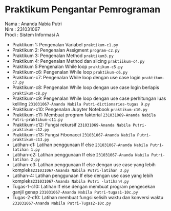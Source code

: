 # Praktikum Pengantar Pemrograman
<div> Nama  : Ananda Nabia Putri</div>
<div> Nim   : 231031067</div>
<div> Prodi : Sistem Informasi A</div>

* Praktikum 1: Pengenalan Variabel `praktikum-c1.py`
* Praktikum 2: Pengenalan Assigment `program-c2.py`
* Praktikum 3: Pengenalan Method `praktikum3.py`
* Praktikum 4: Pengenalan Method dan slicing `praktiikum-c4.py`
* Praktikum 5:Pengenalan While loop `praktikum-c5.py`
* Praktikum-c6: Pengenalan While loop `praktikum-c6.py`
* Praktikum-c7: Pengenalan While loop dengan use case login `praktikum-c7.py`
* Praktikum-c8: Pengenalan While loop dengan use case login berlapis `praktikum-c8.py`
* Praktikum-c9: Pengenalan While loop dengan use case perhitungan luas keliling `231031067-Ananda Nabila Putri-dictionaries-tugas 9.py`
* Praktikum-c10: Pengenalan Jupyter Notebook `praktikum-c10.py`
* Praktikum-c11: Membuat program faktorial `231031069-Ananda Nabila Putri-praktikum-c11.py`
* Praktikum-c12: Fungsi rekursif `231031069-Ananda Nabila Putri-praktikum-c12.py`
* Praktikum-c13: Fungsi Fibonacci `231031067-Ananda Nabila Putri-praktikum-c13.py`
* Latihan-c1: Latihan penggunaan If else `231031067-Ananda Nabila Putri-latihan 1.py`
* Latihan-c2: Latihan penggunaan If else `231031067-Ananda Nabila Putri-latihan 2.py`
* Latihan-c3: Latihan penggunaan If else dengan use case yang lebih kompleks`231031067-Ananda Nabila Putri-latihan 3.py`
* Latihan-4: Latihan penggunaan If else dengan use case yang lebih kompleks`231031067-Ananda Nabila Putri -latihan4.py`
* Tugas-1-c10: Latihan If else dengan membuat program pengecekan ganjil genap `231031067-Ananda Nabila Putri-tugas1-10c.py`
* Tugas-2-c10: Latihan membuat fungsi selisih waktu dan konversi waktu `231031067-Ananda Nabila Putri-Tugas2-10c.py`
